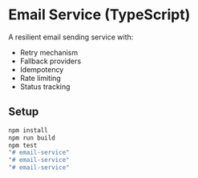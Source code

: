 # Email Service (TypeScript)

A resilient email sending service with:
- Retry mechanism
- Fallback providers
- Idempotency
- Rate limiting
- Status tracking

## Setup

```bash
npm install
npm run build
npm test
"# email-service" 
"# email-service" 
"# email-service" 
